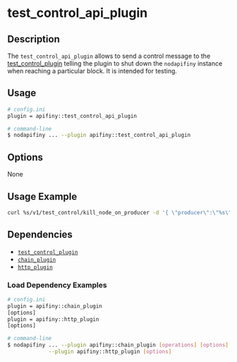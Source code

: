 # test_control_api_plugin

## Description

The `test_control_api_plugin` allows to send a control message to the [test_control_plugin](../test_control_plugin/index.md) telling the plugin to shut down the `nodapifiny` instance when reaching a particular block. It is intended for testing.

## Usage

```sh
# config.ini
plugin = apifiny::test_control_api_plugin

# command-line
$ nodapifiny ... --plugin apifiny::test_control_api_plugin
```

## Options

None

## Usage Example

```sh
curl %s/v1/test_control/kill_node_on_producer -d '{ \"producer\":\"%s\", \"where_in_sequence\":%d, \"based_on_lib\":\"%s\" }' -X POST -H \"Content-Type: application/json\"" %
```

## Dependencies

* [`test_control_plugin`](../test_control_plugin/index.md)
* [`chain_plugin`](../chain_plugin/index.md)
* [`http_plugin`](../http_plugin/index.md)

### Load Dependency Examples

```sh
# config.ini
plugin = apifiny::chain_plugin
[options]
plugin = apifiny::http_plugin
[options]

# command-line
$ nodapifiny ... --plugin apifiny::chain_plugin [operations] [options]  \
             --plugin apifiny::http_plugin [options]
```
